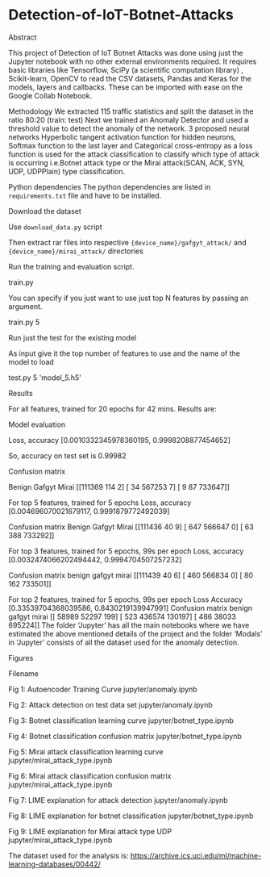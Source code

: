 # Detection-of-IoT-Botnet-Attacks

Abstract

This project of Detection of IoT Botnet Attacks was done using just the Jupyter notebook with no other external environments required.
It requires basic libraries like Tensorflow, SciPy (a scientific computation library) , Scikit-learn, OpenCV to read the CSV datasets, Pandas and Keras for the models, layers and callbacks. These can be imported with ease on the  Google Collab Notebook.

Methodology
We extracted 115 traffic statistics and split the dataset in the ratio 80:20 (train: test)
Next we trained an Anomaly Detector and used a threshold value to detect the anomaly of the network. 
3 proposed neural networks Hyperbolic tangent activation function for hidden neurons, Softmax function to the last layer and Categorical cross-entropy as a loss function is used for the attack classification to classify which type of attack is occurring i.e.Botnet attack type or the Mirai attack(SCAN, ACK, SYN, UDP, UDPPlain) type classification.

Python dependencies
The python dependencies are listed in `requirements.txt` file and have to be installed.

Download the dataset

Use `download_data.py` script

Then extract rar files into respective `{device_name}/gafgyt_attack/` and `{device_name}/mirai_attack/` directories

Run the training and evaluation script.

train.py

You can specify if you just want to use just top N features by passing an argument.

train.py 5

Run just the test for the existing model

As input give it the top number of features to use and the name of the model to load

test.py 5 'model_5.h5'

Results

For all features, trained for 20 epochs for 42 mins.
Results are:

Model evaluation

Loss, accuracy
[0.0010332345978360195, 0.9998208877454652]

So, accuracy on test set is 0.99982

Confusion matrix

Benign     Gafgyt     Mirai
[[111369    114      2]
 [    34 567253      7]
 [     9     87 733647]]

For top 5 features, trained for 5 epochs
Loss, accuracy 
[0.004696070021679117, 0.9991879772492039]

Confusion matrix
Benign     Gafgyt     Mirai
[[111436     40      9]
 [   647 566647      0]
 [    63    388 733292]]

For top 3 features, trained for 5 epochs, 99s per epoch
Loss, accuracy 
[0.0032474066202494442, 0.9994704507257232]

Confusion matrix
benign  gafgyt  mirai
[[111439     40      6]
 [   460 566834      0]
 [    80    162 733501]]

For top 2 features, trained for 5 epochs, 99s per epoch
Loss                   Accuracy
[0.33539704368039586, 0.8430219139947991]
Confusion matrix
benign  gafgyt  mirai
[[ 58989  52297    199]
 [   523 436574 130197]
 [   486  38033 695224]]
The folder ‘Jupyter’ has all the main notebooks where we have estimated the above mentioned details of the project and the folder ‘Modals’ in ‘Jupyter’ consists of all the dataset used for the anomaly detection.

Figures

Filename

Fig 1: Autoencoder Training Curve                       jupyter/anomaly.ipynb

Fig 2: Attack detection on test data set                jupyter/anomaly.ipynb

Fig 3: Botnet classification learning curve             jupyter/botnet_type.ipynb

Fig 4: Botnet classification confusion matrix           jupyter/botnet_type.ipynb

Fig 5: Mirai attack classification learning curve       jupyter/mirai_attack_type.ipynb

Fig 6: Mirai attack classification confusion matrix     jupyter/mirai_attack_type.ipynb

Fig 7: LIME explanation for attack detection            jupyter/anomaly.ipynb

Fig 8: LIME explanation for botnet classification       jupyter/botnet_type.ipynb

Fig 9: LIME explanation for Mirai attack type UDP       jupyter/mirai_attack_type.ipynb

The dataset used for the analysis is: https://archive.ics.uci.edu/ml/machine-learning-databases/00442/
